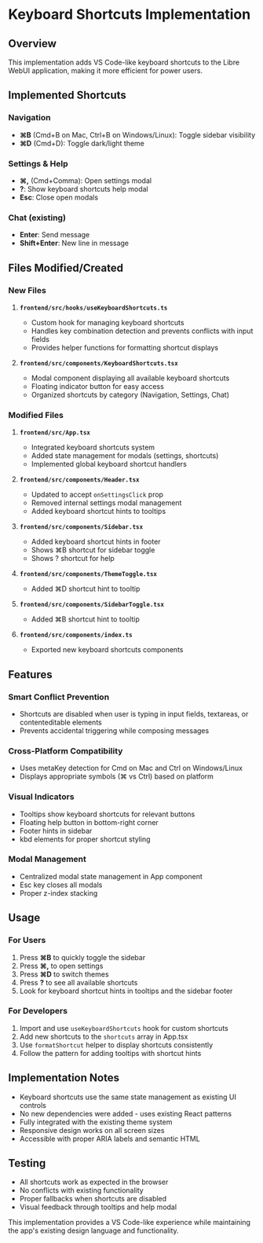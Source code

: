 # Keyboard Shortcuts Implementation

## Overview
This implementation adds VS Code-like keyboard shortcuts to the Libre WebUI application, making it more efficient for power users.

## Implemented Shortcuts

### Navigation
- **⌘B** (Cmd+B on Mac, Ctrl+B on Windows/Linux): Toggle sidebar visibility
- **⌘D** (Cmd+D): Toggle dark/light theme

### Settings & Help
- **⌘,** (Cmd+Comma): Open settings modal
- **?**: Show keyboard shortcuts help modal
- **Esc**: Close open modals

### Chat (existing)
- **Enter**: Send message
- **Shift+Enter**: New line in message

## Files Modified/Created

### New Files
1. **`frontend/src/hooks/useKeyboardShortcuts.ts`**
   - Custom hook for managing keyboard shortcuts
   - Handles key combination detection and prevents conflicts with input fields
   - Provides helper functions for formatting shortcut displays

2. **`frontend/src/components/KeyboardShortcuts.tsx`**
   - Modal component displaying all available keyboard shortcuts
   - Floating indicator button for easy access
   - Organized shortcuts by category (Navigation, Settings, Chat)

### Modified Files
1. **`frontend/src/App.tsx`**
   - Integrated keyboard shortcuts system
   - Added state management for modals (settings, shortcuts)
   - Implemented global keyboard shortcut handlers

2. **`frontend/src/components/Header.tsx`**
   - Updated to accept `onSettingsClick` prop
   - Removed internal settings modal management
   - Added keyboard shortcut hints to tooltips

3. **`frontend/src/components/Sidebar.tsx`**
   - Added keyboard shortcut hints in footer
   - Shows ⌘B shortcut for sidebar toggle
   - Shows ? shortcut for help

4. **`frontend/src/components/ThemeToggle.tsx`**
   - Added ⌘D shortcut hint to tooltip

5. **`frontend/src/components/SidebarToggle.tsx`**
   - Added ⌘B shortcut hint to tooltip

6. **`frontend/src/components/index.ts`**
   - Exported new keyboard shortcuts components

## Features

### Smart Conflict Prevention
- Shortcuts are disabled when user is typing in input fields, textareas, or contenteditable elements
- Prevents accidental triggering while composing messages

### Cross-Platform Compatibility
- Uses metaKey detection for Cmd on Mac and Ctrl on Windows/Linux
- Displays appropriate symbols (⌘ vs Ctrl) based on platform

### Visual Indicators
- Tooltips show keyboard shortcuts for relevant buttons
- Floating help button in bottom-right corner
- Footer hints in sidebar
- kbd elements for proper shortcut styling

### Modal Management
- Centralized modal state management in App component
- Esc key closes all modals
- Proper z-index stacking

## Usage

### For Users
1. Press **⌘B** to quickly toggle the sidebar
2. Press **⌘,** to open settings
3. Press **⌘D** to switch themes
4. Press **?** to see all available shortcuts
5. Look for keyboard shortcut hints in tooltips and the sidebar footer

### For Developers
1. Import and use `useKeyboardShortcuts` hook for custom shortcuts
2. Add new shortcuts to the `shortcuts` array in App.tsx
3. Use `formatShortcut` helper to display shortcuts consistently
4. Follow the pattern for adding tooltips with shortcut hints

## Implementation Notes

- Keyboard shortcuts use the same state management as existing UI controls
- No new dependencies were added - uses existing React patterns
- Fully integrated with the existing theme system
- Responsive design works on all screen sizes
- Accessible with proper ARIA labels and semantic HTML

## Testing
- All shortcuts work as expected in the browser
- No conflicts with existing functionality
- Proper fallbacks when shortcuts are disabled
- Visual feedback through tooltips and help modal

This implementation provides a VS Code-like experience while maintaining the app's existing design language and functionality.
